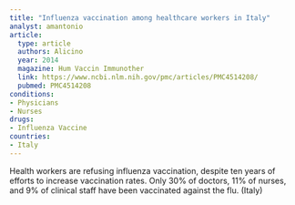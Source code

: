 ```yaml
---
title: "Influenza vaccination among healthcare workers in Italy"
analyst: amantonio
article:
  type: article
  authors: Alicino
  year: 2014
  magazine: Hum Vaccin Immunother
  link: https://www.ncbi.nlm.nih.gov/pmc/articles/PMC4514208/
  pubmed: PMC4514208
conditions:
- Physicians
- Nurses
drugs:
- Influenza Vaccine
countries:
- Italy
---
```


Health workers are refusing influenza vaccination, despite ten years of efforts to increase vaccination rates. Only 30% of doctors, 11% of nurses, and 9% of clinical staff have been vaccinated against the flu. (Italy)

